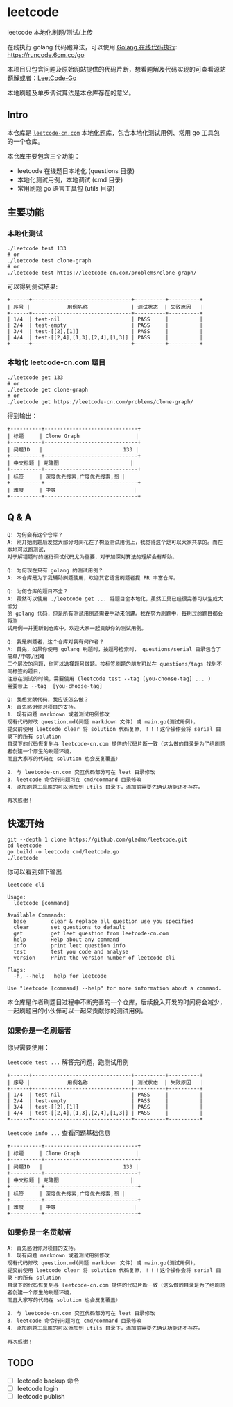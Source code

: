 # leetcode
leetcode 本地化刷题/测试/上传

在线执行 golang 代码跑算法，可以使用
[Golang 在线代码执行](https://runcode.6cm.co/go): https://runcode.6cm.co/go

本项目只包含问题及原始网站提供的代码片断，想看题解及代码实现的可查看源站题解或者：[LeetCode-Go](https://github.com/halfrost/LeetCode-Go)

本地刷题及单步调试算法是本仓库存在的意义。

## Intro
本仓库是 [`leetcode-cn.com`](https://leetcode-cn.com) 本地化题库，包含本地化测试用例、常用 go 工具包的一个仓库。

本仓库主要包含三个功能：

- leetcode 在线题目本地化 (questions 目录)
- 本地化测试用例，本地调试 (cmd 目录)
- 常用刷题 go 语言工具包 (utils 目录)

## 主要功能
### 本地化测试
```shell script
./leetcode test 133
# or
./leetcode test clone-graph
# or 
./leetcode test https://leetcode-cn.com/problems/clone-graph/
```

可以得到测试结果:
```shell script
+------+--------------------------------+----------+----------+
| 序号 |            用例名称              | 测试状态  | 失败原因   |
+------+--------------------------------+----------+----------+
| 1/4  | test-nil                       | PASS     |          |
| 2/4  | test-empty                     | PASS     |          |
| 3/4  | test-[[2],[1]]                 | PASS     |          |
| 4/4  | test-[[2,4],[1,3],[2,4],[1,3]] | PASS     |          |
+------+--------------------------------+----------+----------+
```

### 本地化 leetcode-cn.com 题目
```shell script
./leetcode get 133
# or
./leetcode get clone-graph
# or 
./leetcode get https://leetcode-cn.com/problems/clone-graph/
```

得到输出：
```shell script
+----------+------------------------------+
| 标题     | Clone Graph                  |
+----------+------------------------------+
| 问题ID   |                          133 |
+----------+------------------------------+
| 中文标题 | 克隆图                       |
+----------+------------------------------+
| 标签     | 深度优先搜索,广度优先搜索,图 |
+----------+------------------------------+
| 难度     | 中等                         |
+----------+------------------------------+
```

## Q & A
```
Q: 为何会有这个仓库？
A: 刚开始刷题后发觉大部分时间花在了构造测试用例上，我觉得这个是可以大家共享的。而在本地可以跑测试，
对于解错题时的逐行调试代码尤为重要，对于加深对算法的理解会有帮助。

Q: 为何现在只有 golang 的测试用例？
A: 本仓库是为了我辅助刷题使用，欢迎其它语言刷题者提 PR 丰富仓库。

Q: 为何仓库的题目不全？
A: 虽然可以使用 ./leetcode get ... 将题目全本地化，虽然工具已经很完善可以生成大部分
的 golang 代码，但是所有测试用例还需要手动来创建。我在努力刷题中，每刷过的题目都会将测
试用例一并更新到仓库中。欢迎大家一起贡献你的测试用例。

Q: 我是刷题者，这个仓库对我有何作者？
A: 首先，如果你使用 golang 刷题时，按题号检索时， questions/serial 目录包含了 简单/中等/困难 
三个层次的问题，你可以选择题号做题。按标签刷题的朋友可以在 questions/tags 找到不同标签的题目，
注意在测试的时候，需要使用 (leetcode test --tag [you-choose-tag] ... )
需要带上 --tag  [you-choose-tag]

Q: 我想贡献代码，我应该怎么做？
A: 首先感谢你对项目的支持。
1. 现有问题 markdown 或者测试用例修改
现有代码修改 question.md(问题 markdown 文件) 或 main.go(测试用例)，
提交前使用 leetcode clear 将 solution 代码复原，！！！这个操作会将 serial 目录下的所有 solution 
目录下的代码恢复到与 leetcode-cn.com 提供的代码片断一致（这么做的目录是为了给刷题者创建一个原生的刷题环境，
而且大家写的代码在 solution 也会反复覆盖）

2. 与 leetcode-cn.com 交互代码部分可在 leet 目录修改
3. leetcode 命令行问题可在 cmd/command 目录修改
4. 添加刷题工具库的可以添加到 utils 目录下，添加前需要先确认功能还不存在。

再次感谢！
```

## 快速开始
```shell script
git --depth 1 clone https://github.com/gladmo/leetcode.git
cd leetcode
go build -o leetcode cmd/leetcode.go
./leetcode
```

你可以看到如下输出
```shell script
leetcode cli

Usage:
  leetcode [command]

Available Commands:
  base        clear & replace all question use you specified
  clear       set questions to default
  get         get leet question from leetcode-cn.com
  help        Help about any command
  info        print leet question info
  test        test you code and analyse
  version     Print the version number of leetcode cli

Flags:
  -h, --help   help for leetcode

Use "leetcode [command] --help" for more information about a command.
```

本仓库是作者刷题目过程中不断完善的一个仓库，后续投入开发的时间将会减少，一起刷题目的小伙伴可以一起来贡献你的测试用例。
### 如果你是一名刷题者

你只需要使用：

`leetcode test ...` 解答完问题，跑测试用例
```shell script
+------+--------------------------------+----------+----------+
| 序号 |            用例名称              | 测试状态  | 失败原因   |
+------+--------------------------------+----------+----------+
| 1/4  | test-nil                       | PASS     |          |
| 2/4  | test-empty                     | PASS     |          |
| 3/4  | test-[[2],[1]]                 | PASS     |          |
| 4/4  | test-[[2,4],[1,3],[2,4],[1,3]] | PASS     |          |
+------+--------------------------------+----------+----------+
```

`leetcode info ...` 查看问题基础信息
```shell script
+----------+------------------------------+
| 标题     | Clone Graph                  |
+----------+------------------------------+
| 问题ID   |                          133 |
+----------+------------------------------+
| 中文标题 | 克隆图                       |
+----------+------------------------------+
| 标签     | 深度优先搜索,广度优先搜索,图 |
+----------+------------------------------+
| 难度     | 中等                         |
+----------+------------------------------+
```

### 如果你是一名贡献者
```shell script
A: 首先感谢你对项目的支持。
1. 现有问题 markdown 或者测试用例修改
现有代码修改 question.md(问题 markdown 文件) 或 main.go(测试用例)，
提交前使用 leetcode clear 将 solution 代码复原，！！！这个操作会将 serial 目录下的所有 solution 
目录下的代码恢复到与 leetcode-cn.com 提供的代码片断一致（这么做的目录是为了给刷题者创建一个原生的刷题环境，
而且大家写的代码在 solution 也会反复覆盖）

2. 与 leetcode-cn.com 交互代码部分可在 leet 目录修改
3. leetcode 命令行问题可在 cmd/command 目录修改
4. 添加刷题工具库的可以添加到 utils 目录下，添加前需要先确认功能还不存在。

再次感谢！
```

## TODO
- [ ] leetcode backup 命令
- [ ] leetcode login
- [ ] leetcode publish
